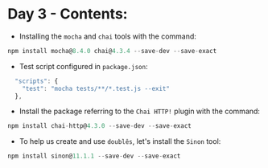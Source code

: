 # Day 3 - Contents: 

* Installing the `mocha` and `chai` tools with the command: 
```js
npm install mocha@8.4.0 chai@4.3.4 --save-dev --save-exact
```
* Test script configured in `package.json`: 
```js
  "scripts": {
    "test": "mocha tests/**/*.test.js --exit"
  },
```
* Install the package referring to the `Chai HTTP!` plugin with the command: 
```js
npm install chai-http@4.3.0 --save-dev --save-exact
```
* To help us create and use `doublês`, let's install the `Sinon` tool: 
```js
npm install sinon@11.1.1 --save-dev --save-exact
```
